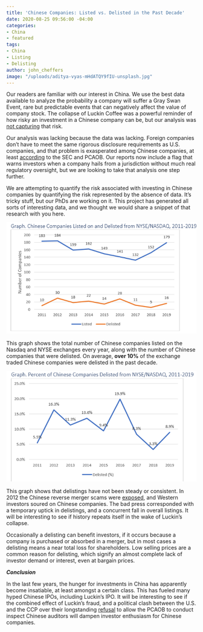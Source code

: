 ```yaml
---
title: 'Chinese Companies: Listed vs. Delisted in the Past Decade'
date: 2020-08-25 09:56:00 -04:00
categories:
- China
- featured
tags:
- China
- Listing
- Delisting
author: john_cheffers
image: "/uploads/aditya-vyas-mHdATQY9fIU-unsplash.jpg"
---
```


Our readers are familiar with our interest in China. We use the best data available to analyze the probability a company will suffer a Gray Swan Event, rare but predictable events that can negatively affect the value of company stock. The collapse of Luckin Coffee was a powerful reminder of how risky an investment in a Chinese company can be, but our analysis was [not capturing](https://blog.watchdogresearch.com/posts/is-it-safer-to-invest-in-china-or-the-u-dot-s/) that risk.

Our analysis was lacking because the data was lacking. Foreign companies don’t have to meet the same rigorous disclosure requirements as U.S. companies, and that problem is exasperated among Chinese companies, at least [according](https://www.sec.gov/news/public-statement/emerging-market-investments-disclosure-reporting) to the SEC and PCAOB. Our reports now include a flag that warns investors when a company hails from a jurisdiction without much real regulatory oversight, but we are looking to take that analysis one step further.

We are attempting to quantify the risk associated with investing in Chinese companies by quantifying the risk represented by the absence of data. It’s tricky stuff, but our PhDs are working on it. This project has generated all sorts of interesting data, and we thought we would share a snippet of that research with you here.

![Chinese listed and delisted graph.png](/uploads/Chinese%20listed%20and%20delisted%20graph.png)

This graph shows the total number of Chinese companies listed on the Nasdaq and NYSE exchanges every year, along with the number of Chinese companies that were delisted. On average, **over 10%** of the exchange traded Chinese companies were delisted in the past decade.

![Chinese delisted percentage.png](/uploads/Chinese%20delisted%20percentage.png)

This graph shows that delistings have not been steady or consistent. In 2012 the Chinese reverse merger scams were [exposed](https://www.marketwatch.com/story/after-china-fraud-boom-nasdaq-steps-up-scrutiny-of-shady-listings-2016-06-20#:\~:text=The%20Chinese%20reverse%20merger%20fraud,violations%20of%20U.S.%20securities%20laws.), and Western investors soured on Chinese companies. The bad press corresponded with a temporary uptick in delistings, and a concurrent fall in overall listings. It will be interesting to see if history repeats itself in the wake of Luckin’s collapse.

Occasionally a delisting can benefit investors, if it occurs because a company is purchased or absorbed in a merger, but in most cases a delisting means a near total loss for shareholders. Low selling prices are a common reason for delisting, which signify an almost complete lack of investor demand or interest, even at bargain prices.

***Conclusion***

In the last few years, the hunger for investments in China has apparently become insatiable, at least amongst a certain class. This has fueled many hyped Chinese IPOs, including Luckin’s IPO. It will be interesting to see if the combined effect of Luckin’s fraud, and a political clash between the U.S. and the CCP over their longstanding [refusal](https://blog.watchdogresearch.com/posts/america-runs-from-luckin-clash-over-pcaob/) to allow the PCAOB to conduct inspect Chinese auditors will dampen investor enthusiasm for Chinese companies.
